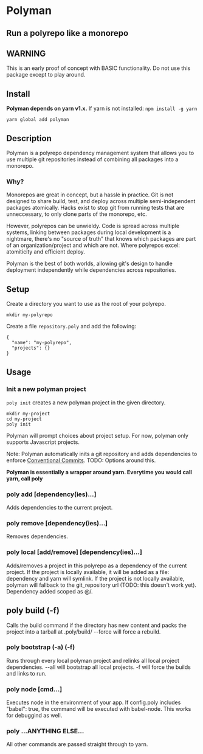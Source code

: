 # Polyman
## Run a polyrepo like a monorepo

## WARNING
This is an early proof of concept with BASIC functionality. Do not use this package except to play around.

## Install
**Polyman depends on yarn v1.x.** If yarn is not installed: ```npm install -g yarn```
```
yarn global add polyman
```

## Description
Polyman is a polyrepo dependency management system that allows you to use multiple git repositories instead of combining all packages into a monorepo.

### Why?
Monorepos are great in concept, but a hassle in practice. Git is not designed to share build, test, and deploy across multiple semi-independent packages atomically. Hacks exist to stop git from running tests that are unneccessary, to only clone parts of the monorepo, etc.

However, polyrepos can be unwieldy. Code is spread across multiple systems, linking between packages during local development is a nightmare, there's no "source of truth" that knows which packages are part of an organization/project and which are not. Where polyrepos excel: atomiticity and efficient deploy.

Polyman is the best of both worlds, allowing git's design to handle deployment independently while dependencies across repositories.

## Setup
Create a directory you want to use as the root of your polyrepo.
```
mkdir my-polyrepo
```
Create a file ```repository.poly``` and add the following:
```
{
  "name": "my-polyrepo",
  "projects": {}
}
```

## Usage
### Init a new polyman project
```poly init``` creates a new polyman project in the given directory.
```
mkdir my-project
cd my-project
poly init
```
Polyman will prompt choices about project setup. For now, polyman only supports Javascript projects.

Note: Polyman automatically inits a git repository and adds dependencies to enforce [Conventional Commits](https://www.conventionalcommits.org/en/v1.0.0/). TODO: Options around this.

**Polyman is essentially a wrapper around yarn. Everytime you would call yarn, call poly**

### poly add [dependency(ies)...]
Adds dependencies to the current project.

### poly remove [dependency(ies)...]
Removes dependencies.

### poly local [add/remove] [dependency(ies)...]
Adds/removes a project in this polyrepo as a dependency of the current project. If the project is locally available, it will be added as a file: dependency and yarn will symlink. If the project is not locally available, polyman will fallback to the git_repository url (TODO: this doesn't work yet). Dependency added scoped as @<my repository name>/<project>.

## poly build (-f)
Calls the build command if the directory has new content and packs the project into a tarball at .poly/build/ --force will force a rebuild.

### poly bootstrap (-a) (-f)
Runs through every local polyman project and relinks all local project dependencies. --all will bootstrap all local projects. -f will force the builds and links to run.

### poly node [cmd...]
Executes node in the environment of your app. If config.poly includes "babel": true, the command will be executed with babel-node. This works for debuggind as well.

### poly ...ANYTHING ELSE...
All other commands are passed straight through to yarn.
